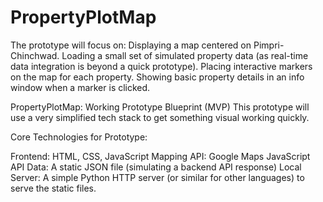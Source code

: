 # PropertyPlotMap
The prototype will focus on:  Displaying a map centered on Pimpri-Chinchwad. Loading a small set of simulated property data (as real-time data integration is beyond a quick prototype). Placing interactive markers on the map for each property. Showing basic property details in an info window when a marker is clicked. 


PropertyPlotMap: Working Prototype Blueprint (MVP)
This prototype will use a very simplified tech stack to get something visual working quickly.

Core Technologies for Prototype:

Frontend: HTML, CSS, JavaScript
Mapping API: Google Maps JavaScript API
Data: A static JSON file (simulating a backend API response)
Local Server: A simple Python HTTP server (or similar for other languages) to serve the static files.


